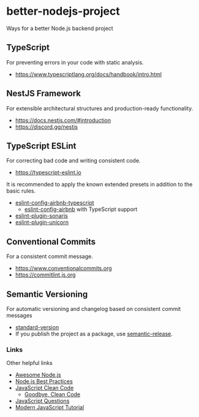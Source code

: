 # better-nodejs-project

Ways for a better Node.js backend project

## TypeScript

For preventing errors in your code with static analysis.

- <https://www.typescriptlang.org/docs/handbook/intro.html>

## NestJS Framework

For extensible architectural structures and production-ready functionality.

- <https://docs.nestjs.com/#introduction>
- <https://discord.gg/nestjs>

## TypeScript ESLint

For correcting bad code and writing consistent code.

- <https://typescript-eslint.io>

It is recommended to apply the known extended presets in addition to the basic rules.

- [eslint-config-airbnb-typescript](https://github.com/iamturns/eslint-config-airbnb-typescript)
  - [eslint-config-airbnb](https://github.com/airbnb/javascript/tree/master/packages/eslint-config-airbnb) with TypeScript support
- [eslint-plugin-sonarjs](https://github.com/SonarSource/eslint-plugin-sonarjs)
- [eslint-plugin-unicorn](https://github.com/sindresorhus/eslint-plugin-unicorn)

## Conventional Commits

For a consistent commit message.

- <https://www.conventionalcommits.org>
- <https://commitlint.js.org>

## Semantic Versioning

For automatic versioning and changelog based on consistent commit messages

- [standard-version](https://github.com/conventional-changelog/standard-version)
- If you publish the project as a package, use [semantic-release](https://github.com/semantic-release/semantic-release).

### Links

Other helpful links

- [Awesome Node.js](https://github.com/sindresorhus/awesome-nodejs)
- [Node.js Best Practices](https://github.com/goldbergyoni/nodebestpractices)
- [JavaScript Clean Code](https://github.com/ryanmcdermott/clean-code-javascript)
  - [Goodbye, Clean Code](https://overreacted.io/goodbye-clean-code)
- [JavaScript Questions](https://github.com/lydiahallie/javascript-questions)
- [Modern JavaScript Tutorial](https://javascript.info)
